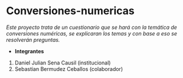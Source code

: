 # Conversiones-numericas
*Este proyecto trata de un cuestionario que se hará con la temática de conversiones numéricas, se explicaran los temas y con base a eso se resolverán preguntas.*

- **Integrantes**

1. Daniel Julian Sena Causil (institucional)
2. Sebastian Bermudez Ceballos (colaborador) 
